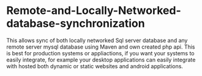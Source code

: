 # Remote-and-Locally-Networked-database-synchronization
This allows sync of both locally networked Sql server database and any remote server mysql database using Maven and own created php api. This is best for production systems or appliactions, if you want your systems to easily integrate, for example your desktop applications can easily integrate with hosted both dynamic or static websites and android applications.
